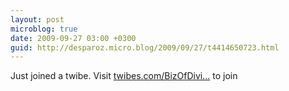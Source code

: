```yaml
---
layout: post
microblog: true
date: 2009-09-27 03:00 +0300
guid: http://desparoz.micro.blog/2009/09/27/t4414650723.html
---
```

Just joined a twibe. Visit [twibes.com/BizOfDivi...](http://twibes.com/BizOfDiving) to join
